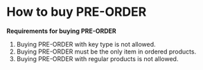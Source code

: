 # How to buy PRE-ORDER

**Requirements for buying PRE-ORDER**

1. Buying PRE-ORDER with key type is not allowed.
2. Buying PRE-ORDER must be the only item in ordered products.
3. Buying PRE-ORDER with regular products is not allowed.
